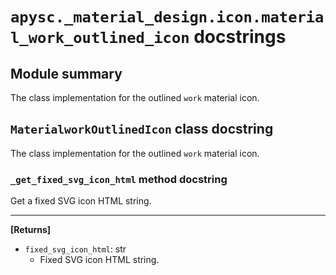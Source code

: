 # `apysc._material_design.icon.material_work_outlined_icon` docstrings

## Module summary

The class implementation for the outlined `work` material icon.

## `MaterialworkOutlinedIcon` class docstring

The class implementation for the outlined `work` material icon.

### `_get_fixed_svg_icon_html` method docstring

Get a fixed SVG icon HTML string.<hr>

**[Returns]**

- `fixed_svg_icon_html`: str
  - Fixed SVG icon HTML string.